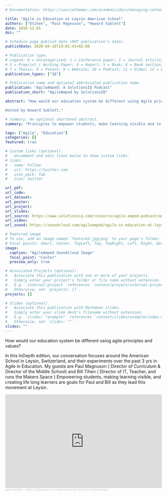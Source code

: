 ```yaml
---
# Documentation: https://sourcethemes.com/academic/docs/managing-content/

title: "Agile in Education at Leysin American School"
authors: ["btihen", "Paul Magnuson", "Howard Sublett"]
date: 2016-12-01
doi: ""

# Schedule page publish date (NOT publication's date).
publishDate: 2020-04-16T19:01:41+02:00

# Publication type.
# Legend: 0 = Uncategorized; 1 = Conference paper; 2 = Journal article;
# 3 = Preprint / Working Paper; 4 = Report; 5 = Book; 6 = Book section;
# 7 = Thesis; 8 = Patent; 9 = Website; 10 = Podcast; 11 = Video; 12 = Blog
publication_types: ["10"]

# Publication name and optional abbreviated publication name.
publication: "AgileAmped: A SolutionsIQ Podcast"
publication_short: "AgileAmped by SolutionsIQ"

abstract: "How would our education system be different using Agile principles and values? That’s what two men who work at the Leysin American School in Switzerland seek to learn. Director of Curriculum Paul Magnuson and Director of IT and Teacher Bill Tihen strive to empower students, make learning visible and to create lifelong learners of students at the Leysin American School. In this In-Depth conversation, Paul and Bill share their thoughts on their experiments with Agile in education over the past three years.

Hosted by Howard Sublett."

# Summary. An optional shortened abstract.
summary: "Principles to empower students, make learning visible and to create lifelong learners. An audio interview by Howard Sublett of AgileAmped Podcast."

tags: ["Agile", "Education"]
categories: []
featured: true

# Custom links (optional).
#   Uncomment and edit lines below to show custom links.
# links:
# - name: Follow
#   url: https://twitter.com
#   icon_pack: fab
#   icon: twitter

url_pdf:
url_code:
url_dataset:
url_poster:
url_project:
url_slides:
url_source: https://www.solutionsiq.com/resource/agile-amped-podcast/agile-in-education-at-leysin-american-school-in-switzerland/
url_video:
url_sound: https://soundcloud.com/agileamped/agile-in-education-at-leysin-american-school-in-switzerland

# Featured image
# To use, add an image named `featured.jpg/png` to your page's folder.
# Focal points: Smart, Center, TopLeft, Top, TopRight, Left, Right, BottomLeft, Bottom, BottomRight.
image:
  caption: "AgileAmped Soundcloud Image"
  focal_point: "Center"
  preview_only: true

# Associated Projects (optional).
#   Associate this publication with one or more of your projects.
#   Simply enter your project's folder or file name without extension.
#   E.g. `internal-project` references `content/project/internal-project/index.md`.
#   Otherwise, set `projects: []`.
projects: []

# Slides (optional).
#   Associate this publication with Markdown slides.
#   Simply enter your slide deck's filename without extension.
#   E.g. `slides: "example"` references `content/slides/example/index.md`.
#   Otherwise, set `slides: ""`.
slides: ""
---
```

How would our education system be different using agile principles and values?

In this InDepth edition, our conversation focuses around the American School in Leysin, Switzerland, and their experiments over the past 3 yrs in Agile in Education. My guests are Paul Magnuson ( Director of Curriculum & Director of the Middle School) and Bill Tihen ( Director of IT, Teacher, and runs the Makers Space )
Empowering students, making learning visible, and creating life long learners are goals for Paul and Bill as they lead this movement at Leysin.

<iframe width="100%" height="300" scrolling="no" frameborder="no" allow="autoplay" src="https://w.soundcloud.com/player/?url=https%3A//api.soundcloud.com/tracks/290789833&color=%23ff5500&auto_play=false&hide_related=false&show_comments=true&show_user=true&show_reposts=false&show_teaser=true&visual=true"></iframe><div style="font-size: 10px; color: #cccccc;line-break: anywhere;word-break: normal;overflow: hidden;white-space: nowrap;text-overflow: ellipsis; font-family: Interstate,Lucida Grande,Lucida Sans Unicode,Lucida Sans,Garuda,Verdana,Tahoma,sans-serif;font-weight: 100;"><a href="https://soundcloud.com/agileamped" title="Agile Amped" target="_blank" style="color: #cccccc; text-decoration: none;">Agile Amped</a> · <a href="https://soundcloud.com/agileamped/agile-in-education-at-leysin-american-school-in-switzerland" title="Agile in Education at Leysin American School in Switzerland" target="_blank" style="color: #cccccc; text-decoration: none;">Agile in Education at Leysin American School in Switzerland</a></div>

